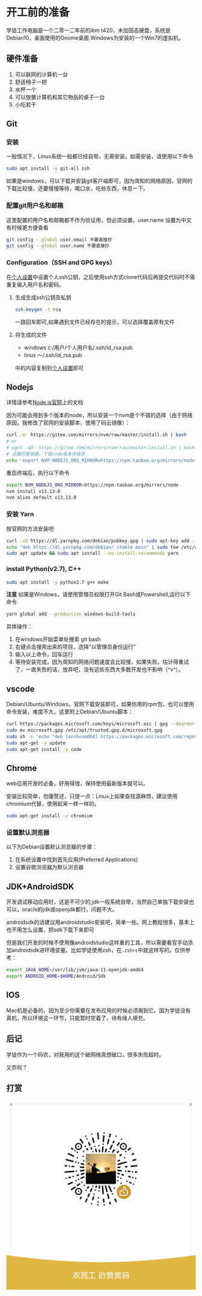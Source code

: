 # 开工前的准备

学徒工作电脑是一个二零一二年前的ibm t420，未加固态硬盘，系统是Debian10，桌面使用的Gnome桌面.Windows为安装的一个Win7的虚拟机。

## 硬件准备

1. 可以联网的计算机一台
1. 舒适椅子一把
1. 水杯一个
1. 可以放置计算机和其它物品的桌子一台
1. 小吃若干

## Git

### 安装

一般情况下，Linux系统一般都已经自带，无需安装，如需安装，请使用以下命令

```sh
sudo apt install -y git-all ssh
```

如果是windows，可以下载并安装git客户端即可，因为周知的网络原因，官网的下载比较慢，还要慢慢等待，喝口水，吃些东西，休息一下。

### 配置git用户名和邮箱

这里配置的用户名和邮箱都不作为验证用，但必须设置，user.name 设置为中文有时候更方便查看

```sh
git config --global user.email 不要直接抄
git config --global user.name 不要直接抄
```

### Configuration（SSH and GPG keys）

在[个人设置](https://github.com/settings/keys)中设置个人ssh公钥，之后使用ssh方式clone代码后再提交代码时不需重复输入用户名和密码。

1. 生成生成ssh公钥及私钥

	```sh
	ssh-keygen -t rsa
	```

    一路回车即可,如果遇到文件已经存在的提示，可以选择覆盖原有文件

1. 将生成的文件

    - windows c:/用户/个人用户名/.ssh/id_rsa.pub
    - linux ～/.ssh/id_rsa.pub

    中的内容复制到[个人设置](https://gitee.com/profile/sshkeys)即可

## Nodejs

详情请参考[Node.js官网](https://nodejs.org/en/)上的文档

因为可能会用到多个版本的node，所以安装一个nvm是个不错的选择（由于网络原因，我修改了官网的安装脚本，使用了码云镜像）：

```sh
curl -o- https://gitee.com/mirrors/nvm/raw/master/install.sh | bash
# or
# wget -qO- https://gitee.com/mirrors/nvm/raw/master/install.sh | bash
# 设置阿里镜像，下载node版本快很多
echo 'export NVM_NODEJS_ORG_MIRROR=https://npm.taobao.org/mirrors/node'>>~/.zshrc
```

重启终端后，执行以下命令

```sh
export NVM_NODEJS_ORG_MIRROR=https://npm.taobao.org/mirrors/node
nvm install v13.13.0
nvm alias default v13.13.0
```

### 安装 Yarn

按官网的方法安装吧

```sh
curl -sS https://dl.yarnpkg.com/debian/pubkey.gpg | sudo apt-key add -
echo "deb https://dl.yarnpkg.com/debian/ stable main" | sudo tee /etc/apt/sources.list.d/yarn.list
sudo apt update && sudo apt install --no-install-recommends yarn
```

### install Python(v2.7), C++

```sh
sudo apt install -y python2.7 g++ make
```

**注意** 如果是Windows，请使用管理员权限打开Git Bash或Powershell,运行以下命令

```sh
yarn global add --production windows-build-tools
```

具体操作：

1. 在windows开始菜单处搜索 git bash
1. 右键点击搜索出来的项目，选择“以管理员身份运行”
1. 输入以上命令，回车运行
1. 等待安装完成，因为周知的网络问题速度会比较慢，如果失败，估计得重试了，一直失败的话，放弃吧，没有这些东西大多数开发也不影响（^v^）。

## vscode

Debian/Ubuntu/Windows，官网下载安装即可，如果你用的rpm包，也可以使用命令安装，难度不大，这里附上Debian/Ubuntu脚本：

```sh
curl https://packages.microsoft.com/keys/microsoft.asc | gpg --dearmor > microsoft.gpg
sudo mv microsoft.gpg /etc/apt/trusted.gpg.d/microsoft.gpg
sudo sh -c 'echo "deb [arch=amd64] https://packages.microsoft.com/repos/vscode stable main" > /etc/apt/sources.list.d/vscode.list'
sudo apt-get -y update
sudo apt-get install -y code
```

## Chrome

web应用开发时必备，好用得很，保持使用最新版本就可以。

安装比较简单，勿庸赘述，只提一点：Linux上如果查找源麻烦，建议使用chromium代替，使用起来一样一样的。

```sh
sudo apt-get install -y chromium
```

### 设置默认浏览器

以下为Debian设置默认浏览器的步骤：

1. 在系统设置中找到首先应用(Preferred Applications)
1. 设置谷歌浏览器为默认浏览器

## JDK+AndroidSDK

开发调试移动应用时，这是不可少的,jdk一般系统自带，当然自己单独下载安装也可以，oracle的jdk或openjdk都行，问题不大。

androidsdk的话建议用androidstudio安装吧，简单一些。网上教程很多，基本上也不用怎么设置，把sdk下载下来即可

但是我们开发的时候不使用像androidstudio这样重的工具，所以需要看官手动添加androidsdk进环境变量。比如学徒使用zsh，在`.zshrc`中就这样写的。仅供参考：

```sh
export JAVA_HOME=/usr/lib/jvm/java-11-openjdk-amd64
export ANDROID_HOME=$HOME/Android/Sdk
```

## IOS

Mac机是必备的，因为至少你需要在发布应用的时候必须用到它。因为学徒没有真机，所以环境这一环节，只能暂时空着了，待有缘人填充。

## 后记

学徒作为一个码农，对我用的这个破网络真想破口，很多失败超时。

又奈何？

## 打赏

![打赏](../images/dashang.jpg)
